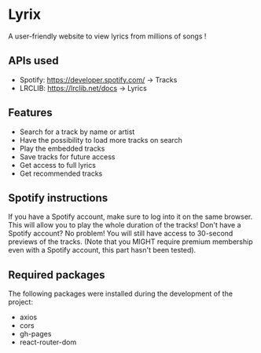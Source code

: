 # Lyrix
A user-friendly website to view lyrics from millions of songs !

## APIs used
- Spotify: https://developer.spotify.com/ -> Tracks
- LRCLIB: https://lrclib.net/docs -> Lyrics

## Features
- Search for a track by name or artist
- Have the possibility to load more tracks on search
- Play the embedded tracks
- Save tracks for future access
- Get access to full lyrics
- Get recommended tracks

## Spotify instructions
If you have a Spotify account, make sure to log into it on the same browser. This will allow you to play the whole duration of the tracks!
Don't have a Spotify account? No problem! You will still have access to 30-second previews of the tracks.
(Note that you MIGHT require premium membership even with a Spotify account, this part hasn't been tested).

## Required packages
The following packages were installed during the development of the project:
- axios
- cors
- gh-pages
- react-router-dom
